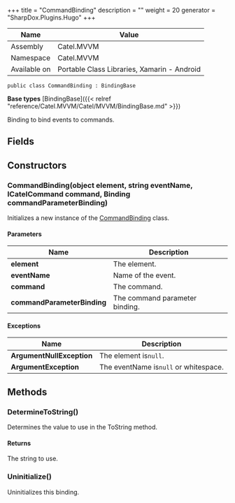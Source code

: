 

+++
title = "CommandBinding" 
description = ""
weight = 20
generator = "SharpDox.Plugins.Hugo"
+++

Name|Value
---|---
Assembly|Catel.MVVM
Namespace|Catel.MVVM
Available on|Portable Class Libraries, Xamarin - Android

```
public class CommandBinding : BindingBase
```

**Base types**
[BindingBase]({{&lt; relref "reference/Catel.MVVM/Catel/MVVM/BindingBase.md" &gt;}})

Binding to bind events to commands.

## Fields

## Constructors

### CommandBinding(object element, string eventName, ICatelCommand command, Binding commandParameterBinding)

Initializes a new instance of the [CommandBinding](#) class.

#### Parameters

Name|Description
---|---
**element**|The element.
**eventName**|Name of the event.
**command**|The command.
**commandParameterBinding**|The command parameter binding.

#### Exceptions

Name|Description
---|---
**ArgumentNullException**|The element is`null`.
**ArgumentException**|The eventName is`null` or whitespace.

## Methods

### DetermineToString()

Determines the value to use in the ToString method.

#### Returns

The string to use.

### Uninitialize()

Uninitializes this binding.

